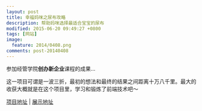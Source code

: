 ```yaml
---
layout: post
title: 幸福妈咪之尿布攻略
description: 帮助妈咪选择最适合宝宝的尿布
modified: 2015-06-20 09:49:27 +0800
tags: [网站]
image:
  feature: 2014/0408.png
comments: post-20140408
---
```


参加经管学院**创办新企业**课程的成果...

这一项目可谓是一波三折，最初的想法和最终的结果之间距离十万八千里。最大的收获大概就是在这个项目里，学习和锻炼了前端技术吧～

[项目地址](https://github.com/aidistan/HappyMummy) \| [展示地址](http://aidistan.github.io/HappyMummy/)
